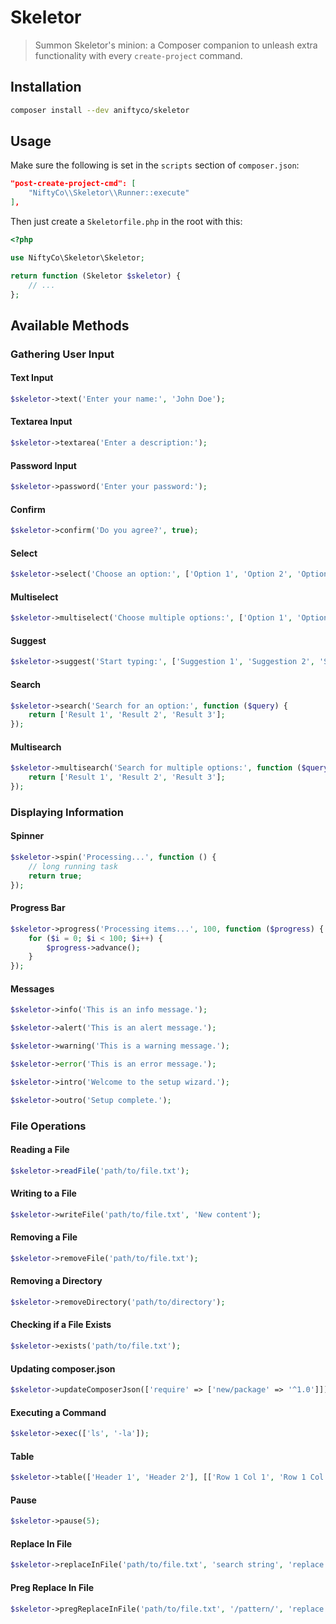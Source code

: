 # Skeletor

> Summon Skeletor's minion: a Composer companion to unleash extra functionality with every `create-project` command.

## Installation

```sh
composer install --dev aniftyco/skeletor
```

## Usage

Make sure the following is set in the `scripts` section of `composer.json`:

```json
"post-create-project-cmd": [
    "NiftyCo\\Skeletor\\Runner::execute"
],
```

Then just create a `Skeletorfile.php` in the root with this:

```php
<?php

use NiftyCo\Skeletor\Skeletor;

return function (Skeletor $skeletor) {
    // ...
};
```

## Available Methods

### Gathering User Input

#### Text Input

```php
$skeletor->text('Enter your name:', 'John Doe');
```

#### Textarea Input

```php
$skeletor->textarea('Enter a description:');
```

#### Password Input

```php
$skeletor->password('Enter your password:');
```

#### Confirm

```php
$skeletor->confirm('Do you agree?', true);
```

#### Select

```php
$skeletor->select('Choose an option:', ['Option 1', 'Option 2', 'Option 3']);
```

#### Multiselect

```php
$skeletor->multiselect('Choose multiple options:', ['Option 1', 'Option 2', 'Option 3']);
```

#### Suggest

```php
$skeletor->suggest('Start typing:', ['Suggestion 1', 'Suggestion 2', 'Suggestion 3']);
```

#### Search

```php
$skeletor->search('Search for an option:', function ($query) {
    return ['Result 1', 'Result 2', 'Result 3'];
});
```

#### Multisearch

```php
$skeletor->multisearch('Search for multiple options:', function ($query) {
    return ['Result 1', 'Result 2', 'Result 3'];
});
```

### Displaying Information

#### Spinner

```php
$skeletor->spin('Processing...', function () {
    // long running task
    return true;
});
```

#### Progress Bar

```php
$skeletor->progress('Processing items...', 100, function ($progress) {
    for ($i = 0; $i < 100; $i++) {
        $progress->advance();
    }
});
```

#### Messages

```php
$skeletor->info('This is an info message.');

$skeletor->alert('This is an alert message.');

$skeletor->warning('This is a warning message.');

$skeletor->error('This is an error message.');

$skeletor->intro('Welcome to the setup wizard.');

$skeletor->outro('Setup complete.');
```

### File Operations

#### Reading a File

```php
$skeletor->readFile('path/to/file.txt');
```

#### Writing to a File

```php
$skeletor->writeFile('path/to/file.txt', 'New content');
```

#### Removing a File

```php
$skeletor->removeFile('path/to/file.txt');
```

#### Removing a Directory

```php
$skeletor->removeDirectory('path/to/directory');
```

#### Checking if a File Exists

```php
$skeletor->exists('path/to/file.txt');
```

#### Updating composer.json

```php
$skeletor->updateComposerJson(['require' => ['new/package' => '^1.0']]);
```

#### Executing a Command

```php
$skeletor->exec(['ls', '-la']);
```

#### Table

```php
$skeletor->table(['Header 1', 'Header 2'], [['Row 1 Col 1', 'Row 1 Col 2'], ['Row 2 Col 1', 'Row 2 Col 2']]);
```

#### Pause

```php
$skeletor->pause(5);
```

#### Replace In File

```php
$skeletor->replaceInFile('path/to/file.txt', 'search string', 'replace string');
```

#### Preg Replace In File

```php
$skeletor->pregReplaceInFile('path/to/file.txt', '/pattern/', 'replace string');
```
